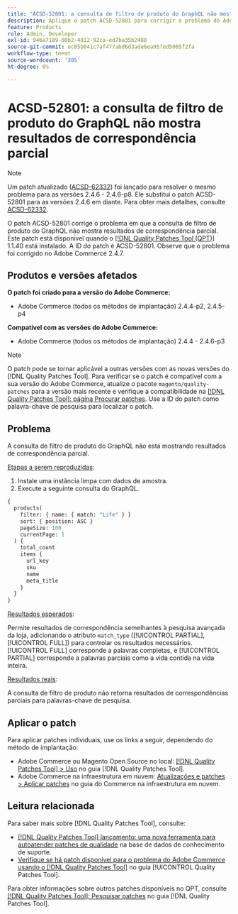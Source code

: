 ```yaml
---
title: 'ACSD-52801: a consulta de filtro de produto do GraphQL não mostra resultados de correspondência parcial'
description: Aplique o patch ACSD-52801 para corrigir o problema do Adobe Commerce em que a consulta de filtro de produto do GraphQL não mostra resultados de correspondência parcial.
feature: Products
role: Admin, Developer
exl-id: 946a7189-60b2-4812-92ca-ed7ba35b2488
source-git-commit: ec05b041c7af477abd6d3ade6ea95fed5065f2fa
workflow-type: tm+mt
source-wordcount: '385'
ht-degree: 0%

---
```


# ACSD-52801: a consulta de filtro de produto do GraphQL não mostra resultados de correspondência parcial

>[!NOTE]
>
>Um patch atualizado ([ACSD-62332](/help/tools/quality-patches-tool/patches-available-in-qpt/v1-1-55/acsd-62332-product-listing-graphql-query-limit-plus-live-search-current-page.md)) foi lançado para resolver o mesmo problema para as versões 2.4.6 - 2.4.6-p8. Ele substitui o patch ACSD-52801 para as versões 2.4.6 em diante. Para obter mais detalhes, consulte [ACSD-62332](/help/tools/quality-patches-tool/patches-available-in-qpt/v1-1-55/acsd-62332-product-listing-graphql-query-limit-plus-live-search-current-page.md).

O patch ACSD-52801 corrige o problema em que a consulta de filtro de produto do GraphQL não mostra resultados de correspondência parcial. Este patch está disponível quando o [[!DNL Quality Patches Tool (QPT)]](https://experienceleague.adobe.com/en/docs/commerce-knowledge-base/kb/announcements/commerce-announcements/magento-quality-patches-released-new-tool-to-self-serve-quality-patches) 1.1.40 está instalado. A ID do patch é ACSD-52801. Observe que o problema foi corrigido no Adobe Commerce 2.4.7.

## Produtos e versões afetados

**O patch foi criado para a versão do Adobe Commerce:**

* Adobe Commerce (todos os métodos de implantação) 2.4.4-p2, 2.4.5-p4

**Compatível com as versões do Adobe Commerce:**

* Adobe Commerce (todos os métodos de implantação) 2.4.4 - 2.4.6-p3

>[!NOTE]
>
>O patch pode se tornar aplicável a outras versões com as novas versões do [!DNL Quality Patches Tool]. Para verificar se o patch é compatível com a sua versão do Adobe Commerce, atualize o pacote `magento/quality-patches` para a versão mais recente e verifique a compatibilidade na [[!DNL Quality Patches Tool]: página Procurar patches](https://experienceleague.adobe.com/tools/commerce-quality-patches/index.html). Use a ID do patch como palavra-chave de pesquisa para localizar o patch.

## Problema

A consulta de filtro de produto do GraphQL não está mostrando resultados de correspondência parcial.

<u>Etapas a serem reproduzidas</u>:

1. Instale uma instância limpa com dados de amostra.
1. Execute a seguinte consulta do GraphQL.

```GraphQL
{
  products(
    filter: { name: { match: "Life" } }
    sort: { position: ASC }
    pageSize: 100
    currentPage: 1
  ) {
    total_count
    items {
      url_key
      sku
      name
      meta_title
    }
  }
}
```

<u>Resultados esperados</u>:

Permite resultados de correspondência semelhantes à pesquisa avançada da loja, adicionando o atributo `match_type` ([!UICONTROL PARTIAL], [!UICONTROL FULL]) para controlar os resultados necessários. [!UICONTROL FULL] corresponde a palavras completas, e [!UICONTROL PARTIAL] corresponde a palavras parciais como a vida contida na vida inteira.

<u>Resultados reais</u>:

A consulta de filtro de produto não retorna resultados de correspondências parciais para palavras-chave de pesquisa.

## Aplicar o patch

Para aplicar patches individuais, use os links a seguir, dependendo do método de implantação:

* Adobe Commerce ou Magento Open Source no local: [[!DNL Quality Patches Tool] > Uso](/help/tools/quality-patches-tool/usage.md) no guia [!DNL Quality Patches Tool].
* Adobe Commerce na infraestrutura em nuvem: [Atualizações e patches > Aplicar patches](https://experienceleague.adobe.com/docs/commerce-cloud-service/user-guide/develop/upgrade/apply-patches.html) no guia do Commerce na infraestrutura em nuvem.

## Leitura relacionada

Para saber mais sobre [!DNL Quality Patches Tool], consulte:

* [[!DNL Quality Patches Tool] lançamento: uma nova ferramenta para autoatender patches de qualidade](https://experienceleague.adobe.com/en/docs/commerce-knowledge-base/kb/announcements/commerce-announcements/magento-quality-patches-released-new-tool-to-self-serve-quality-patches) na base de dados de conhecimento de suporte.
* [Verifique se há patch disponível para o problema do Adobe Commerce usando o  [!DNL Quality Patches Tool]](/help/tools/quality-patches-tool/patches-available-in-qpt/check-patch-for-magento-issue-with-magento-quality-patches.md) no guia [!UICONTROL Quality Patches Tool].


Para obter informações sobre outros patches disponíveis no QPT, consulte [[!DNL Quality Patches Tool]: Pesquisar patches](https://experienceleague.adobe.com/tools/commerce-quality-patches/index.html) no guia [!DNL Quality Patches Tool].
